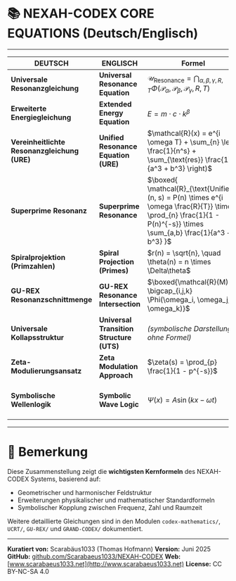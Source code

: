 # 📚 NEXAH-CODEX CORE EQUATIONS (Deutsch/Englisch)

---

| **DEUTSCH**                                  | **ENGLISCH**                             | **Formel**                                                                                                                                                           | **Beschreibung**                                               |
| -------------------------------------------- | ---------------------------------------- | -------------------------------------------------------------------------------------------------------------------------------------------------------------------- | -------------------------------------------------------------- |
| **Universale Resonanzgleichung**             | **Universal Resonance Equation**         | $\mathcal{U}_{\text{Resonance}} = \bigcap_{\alpha, \beta, \gamma, R, T} \Phi(\mathcal{P}_\alpha, \mathcal{P}_\beta, \mathcal{P}_\gamma, R, T)$                       | Kernformel für Feldschnittmengen und Frequenzmodulation.       |
| **Erweiterte Energiegleichung**              | **Extended Energy Equation**             | $E = m \cdot c \cdot k^\beta$                                                                                                                                        | Erweiterung von \$E = mc^2\$ mit dynamischer Resonanzkopplung. |
| **Vereinheitlichte Resonanzgleichung (URE)** | **Unified Resonance Equation (URE)**     | $\mathcal{R}(x) = e^{i \omega T} + \sum_{n} \left( \frac{1}{n^s} + \sum_{\text{res}} \frac{1}{a^3 + b^3} \right)$                                                    | Syntheseformel zur Primresonanz und Zahlensystemintegration.   |
| **Superprime Resonanz**                      | **Superprime Resonance**                 | $\boxed{ \mathcal{R}_{\text{Unified}}(n, s) = P(n) \times e^{i \omega \frac{R}{T}} \times \prod_{n} \frac{1}{1 - P(n)^{-s}} \times \sum_{a,b} \frac{1}{a^3 + b^3} }$ | Resonanzstruktur über Primzahlen an Primzahlstellen.           |
| **Spiralprojektion (Primzahlen)**            | **Spiral Projection (Primes)**           | $r(n) = \sqrt{n}, \quad \theta(n) = n \times \Delta\theta$                                                                                                           | Spiralstruktur für Primzahlen im Polarkoordinatenraum.         |
| **GU-REX Resonanzschnittmenge**              | **GU-REX Resonance Intersection**        | $\boxed{\mathcal{R}(M) = \bigcap_{i,j,k} \Phi(\omega_i, \omega_j, \omega_k)}$                                                                                        | Erweiterung der Geometric Unity durch Resonanzachsen.          |
| **Universale Kollapsstruktur**               | **Universal Transition Structure (UTS)** | *(symbolische Darstellung ohne Formel)*                                                                                                                              | Grundstruktur für Feldkollaps und Phasenübergänge.             |
| **Zeta-Modulierungsansatz**                  | **Zeta Modulation Approach**             | $\zeta(s) = \prod_{p} \frac{1}{1 - p^{-s}}$                                                                                                                          | Basisfunktion, modifiziert zur Feldresonanzanalyse.            |
| **Symbolische Wellenlogik**                  | **Symbolic Wave Logic**                  | $\Psi(x) = A \sin(kx - \omega t)$                                                                                                                                    | Symbolische Wellenfunktion für Feld- und Frequenzmodulation.   |

---

# 🌌 Bemerkung

Diese Zusammenstellung zeigt die **wichtigsten Kernformeln** des NEXAH-CODEX Systems, basierend auf:

* Geometrischer und harmonischer Feldstruktur
* Erweiterungen physikalischer und mathematischer Standardformeln
* Symbolischer Kopplung zwischen Frequenz, Zahl und Raumzeit

Weitere detaillierte Gleichungen sind in den Modulen `codex-mathematics/`, `UCRT/`, `GU-REX/` und `GRAND-CODEX/` dokumentiert.

---

**Kuratiert von:** Scarabäus1033 (Thomas Hofmann)
**Version:** Juni 2025
**GitHub:** [github.com/Scarabaeus1033/NEXAH-CODEX](https://github.com/Scarabaeus1033/NEXAH-CODEX)
**Web:** [www.scarabaeus1033.net](http://www.scarabaeus1033.net)
**License:** CC BY-NC-SA 4.0
